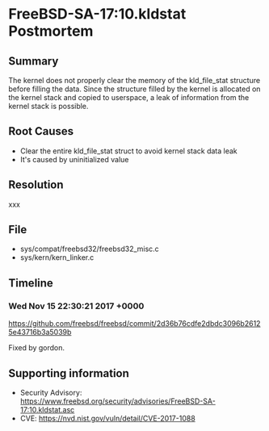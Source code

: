 # FreeBSD-SA-17:10.kldstat Postmortem

## Summary

The kernel does not properly clear the memory of the kld_file_stat structure before filling the data.  Since the structure filled by the kernel is allocated on the kernel stack and copied to userspace, a leak of information from the kernel stack is possible.

## Root Causes

* Clear the entire kld_file_stat struct to avoid kernel stack data leak
* It's caused by uninitialized value

## Resolution

xxx

## File

* sys/compat/freebsd32/freebsd32_misc.c
* sys/kern/kern_linker.c

## Timeline

### Wed Nov 15 22:30:21 2017 +0000

https://github.com/freebsd/freebsd/commit/2d36b76cdfe2dbdc3096b26125e43716b3a5039b

Fixed by gordon.

## Supporting information

* Security Advisory: https://www.freebsd.org/security/advisories/FreeBSD-SA-17:10.kldstat.asc
* CVE: https://nvd.nist.gov/vuln/detail/CVE-2017-1088
